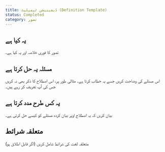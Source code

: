 ```yaml
---
title: ڈیفینیشن ٹیمپلیٹ (Definition Template)
status: Completed
category: تصور
---
```


## یہ کیا ہے

تصور کا فوری خلاصہ اور یہ کیا ہے۔

## مسئلہ یہ حل کرتا ہے

اس مسئلے کی وضاحت کریں جسے یہ خطاب کرتا ہے۔ مثالی طور پر، اس اصطلاح کا ذکر بھی نہ کریں جس کی آپ تعریف کر رہے ہیں۔

## یہ کس طرح مدد کرتا ہے

بیان کریں کہ یہ اصطلاح اوپر بیان کردہ مسئلے کو کیسے حل کرتی ہے۔

## متعلقہ شرائط

متعلقہ لغت کی شرائط شامل کریں (اگر قابل اطلاق ہو)
